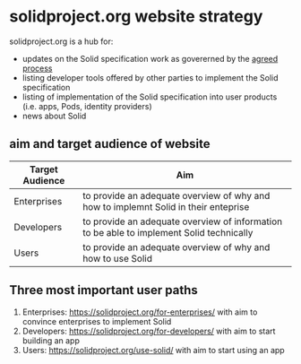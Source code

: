 # solidproject.org website strategy 

solidproject.org is a hub for:
* updates on the Solid specification work as govererned by the [agreed process](https://github.com/solid/process) 
* listing developer tools offered by other parties to implement the Solid specification 
* listing of implementation of the Solid specification into user products (i.e. apps, Pods, identity providers) 
* news about Solid 

## aim and target audience of website 

| Target Audience  | Aim |
| ------------- | ------------- |
| Enterprises  | to provide an adequate overview of why and how to implemnt Solid in their enteprise  |
| Developers | to provide an adequate overview of information to be able to implement Solid technically  |
| Users  | to provide an adequate overview of why and how to use Solid  |

## Three most important user paths
1. Enterprises: https://solidproject.org/for-enterprises/ with aim to convince enterprises to implement Solid 
2. Developers: https://solidproject.org/for-developers/ with aim to start building an app 
3. Users: https://solidproject.org/use-solid/ with aim to start using an app 
